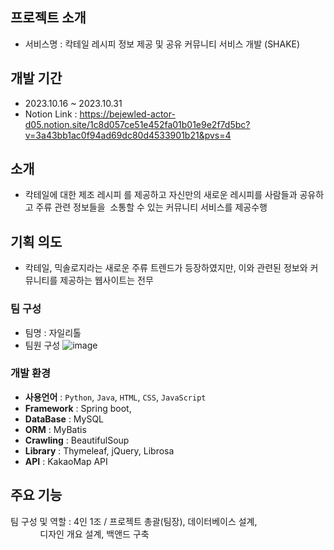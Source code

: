 ## 프로젝트 소개 
* 서비스명 : 칵테일 레시피 정보 제공 및 공유 커뮤니티 서비스 개발 (SHAKE)

## 개발 기간
* 2023.10.16 ~ 2023.10.31
* Notion Link : https://bejewled-actor-d05.notion.site/1c8d057ce51e452fa01b01e9e2f7d5bc?v=3a43bb1ac0f94ad69dc80d4533901b21&pvs=4

## 소개 
* 칵테일에 대한 제조 레시피 를 제공하고 자신만의 새로운 레시피를 사람들과 공유하고 주류 관련 정보들을  소통할 수 있는 커뮤니티 서비스를 제공수행 
## 기획 의도
* 칵테일, 믹솔로지라는 새로운 주류 트렌드가 등장하였지만, 이와 관련된 정보와 커뮤니티를 제공하는 웹사이트는 전무 

### 팀 구성
* 팀명 : 자일리톨
* 팀원 구성
![image](https://github.com/Heum-github/project_shake/assets/143698704/663f85cd-f67b-4378-9aa9-f81f8dad7264)

### 개발 환경
- **사용언어** : `Python`, `Java`, `HTML`, `CSS`, `JavaScript`
- **Framework** : Spring boot,
- **DataBase** : MySQL 
- **ORM** : MyBatis
- **Crawling** : BeautifulSoup
- **Library** : Thymeleaf, jQuery, Librosa
- **API** : KakaoMap API

## 주요 기능

팀 구성 및 역할 : 4인 1조 / 프로젝트 총괄(팀장), 데이터베이스 설계, 
                                      디자인 개요 설계, 백앤드 구축

